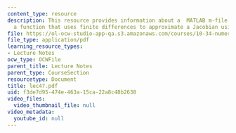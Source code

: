 ```yaml
---
content_type: resource
description: This resource provides information about a  MATLAB m-file that contains
  a function that uses finite differences to approximate a Jacobian using finite differences.
file: https://ol-ocw-studio-app-qa.s3.amazonaws.com/courses/10-34-numerical-methods-applied-to-chemical-engineering-fall-2005/f3de7d95474e463a15ca22a8c48b2638_lec47.pdf
file_type: application/pdf
learning_resource_types:
- Lecture Notes
ocw_type: OCWFile
parent_title: Lecture Notes
parent_type: CourseSection
resourcetype: Document
title: lec47.pdf
uid: f3de7d95-474e-463a-15ca-22a8c48b2638
video_files:
  video_thumbnail_file: null
video_metadata:
  youtube_id: null
---
```


